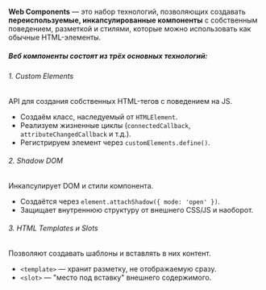 **Web Components** — это набор технологий, позволяющих создавать **переиспользуемые, инкапсулированные компоненты** с собственным поведением, разметкой и стилями, которые можно использовать как обычные HTML-элементы.
##### Веб компоненты состоят из трёх основных технологий:

###### 1. Custom Elements
API для создания собственных HTML-тегов с поведением на JS.

- Создаём класс, наследуемый от `HTMLElement`.
- Реализуем жизненные циклы (`connectedCallback`, `attributeChangedCallback` и т.д.).
- Регистрируем элемент через `customElements.define()`.

###### 2. Shadow DOM
Инкапсулирует DOM и стили компонента.

- Создаётся через `element.attachShadow({ mode: 'open' })`.
- Защищает внутреннюю структуру от внешнего CSS/JS и наоборот.

###### 3. HTML Templates и Slots
Позволяют создавать шаблоны и вставлять в них контент.

- `<template>` — хранит разметку, не отображаемую сразу.
- `<slot>` — "место под вставку" внешнего содержимого.